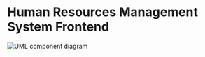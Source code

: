 # Human Resources Management System Frontend

 ![UML component diagram](https://user-images.githubusercontent.com/67599447/133605917-6e3c564d-6d7c-4be1-a51b-9f5e00c277e9.png)
